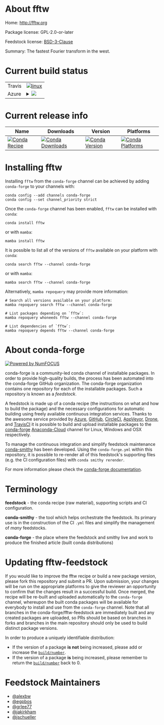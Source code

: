 About fftw
==========

Home: http://fftw.org

Package license: GPL-2.0-or-later

Feedstock license: [BSD-3-Clause](https://github.com/conda-forge/fftw-feedstock/blob/main/LICENSE.txt)

Summary: The fastest Fourier transform in the west.

Current build status
====================


<table><tr>
    <td>Travis</td>
    <td>
      <a href="https://app.travis-ci.com/conda-forge/fftw-feedstock">
        <img alt="linux" src="https://img.shields.io/travis/com/conda-forge/fftw-feedstock/main.svg?label=Linux">
      </a>
    </td>
  </tr>
    
  <tr>
    <td>Azure</td>
    <td>
      <details>
        <summary>
          <a href="https://dev.azure.com/conda-forge/feedstock-builds/_build/latest?definitionId=298&branchName=main">
            <img src="https://dev.azure.com/conda-forge/feedstock-builds/_apis/build/status/fftw-feedstock?branchName=main">
          </a>
        </summary>
        <table>
          <thead><tr><th>Variant</th><th>Status</th></tr></thead>
          <tbody><tr>
              <td>linux_64_mpimpich</td>
              <td>
                <a href="https://dev.azure.com/conda-forge/feedstock-builds/_build/latest?definitionId=298&branchName=main">
                  <img src="https://dev.azure.com/conda-forge/feedstock-builds/_apis/build/status/fftw-feedstock?branchName=main&jobName=linux&configuration=linux_64_mpimpich" alt="variant">
                </a>
              </td>
            </tr><tr>
              <td>linux_64_mpinompi</td>
              <td>
                <a href="https://dev.azure.com/conda-forge/feedstock-builds/_build/latest?definitionId=298&branchName=main">
                  <img src="https://dev.azure.com/conda-forge/feedstock-builds/_apis/build/status/fftw-feedstock?branchName=main&jobName=linux&configuration=linux_64_mpinompi" alt="variant">
                </a>
              </td>
            </tr><tr>
              <td>linux_64_mpiopenmpi</td>
              <td>
                <a href="https://dev.azure.com/conda-forge/feedstock-builds/_build/latest?definitionId=298&branchName=main">
                  <img src="https://dev.azure.com/conda-forge/feedstock-builds/_apis/build/status/fftw-feedstock?branchName=main&jobName=linux&configuration=linux_64_mpiopenmpi" alt="variant">
                </a>
              </td>
            </tr><tr>
              <td>linux_aarch64_mpimpich</td>
              <td>
                <a href="https://dev.azure.com/conda-forge/feedstock-builds/_build/latest?definitionId=298&branchName=main">
                  <img src="https://dev.azure.com/conda-forge/feedstock-builds/_apis/build/status/fftw-feedstock?branchName=main&jobName=linux&configuration=linux_aarch64_mpimpich" alt="variant">
                </a>
              </td>
            </tr><tr>
              <td>linux_aarch64_mpinompi</td>
              <td>
                <a href="https://dev.azure.com/conda-forge/feedstock-builds/_build/latest?definitionId=298&branchName=main">
                  <img src="https://dev.azure.com/conda-forge/feedstock-builds/_apis/build/status/fftw-feedstock?branchName=main&jobName=linux&configuration=linux_aarch64_mpinompi" alt="variant">
                </a>
              </td>
            </tr><tr>
              <td>linux_aarch64_mpiopenmpi</td>
              <td>
                <a href="https://dev.azure.com/conda-forge/feedstock-builds/_build/latest?definitionId=298&branchName=main">
                  <img src="https://dev.azure.com/conda-forge/feedstock-builds/_apis/build/status/fftw-feedstock?branchName=main&jobName=linux&configuration=linux_aarch64_mpiopenmpi" alt="variant">
                </a>
              </td>
            </tr><tr>
              <td>linux_ppc64le_mpimpich</td>
              <td>
                <a href="https://dev.azure.com/conda-forge/feedstock-builds/_build/latest?definitionId=298&branchName=main">
                  <img src="https://dev.azure.com/conda-forge/feedstock-builds/_apis/build/status/fftw-feedstock?branchName=main&jobName=linux&configuration=linux_ppc64le_mpimpich" alt="variant">
                </a>
              </td>
            </tr><tr>
              <td>linux_ppc64le_mpinompi</td>
              <td>
                <a href="https://dev.azure.com/conda-forge/feedstock-builds/_build/latest?definitionId=298&branchName=main">
                  <img src="https://dev.azure.com/conda-forge/feedstock-builds/_apis/build/status/fftw-feedstock?branchName=main&jobName=linux&configuration=linux_ppc64le_mpinompi" alt="variant">
                </a>
              </td>
            </tr><tr>
              <td>linux_ppc64le_mpiopenmpi</td>
              <td>
                <a href="https://dev.azure.com/conda-forge/feedstock-builds/_build/latest?definitionId=298&branchName=main">
                  <img src="https://dev.azure.com/conda-forge/feedstock-builds/_apis/build/status/fftw-feedstock?branchName=main&jobName=linux&configuration=linux_ppc64le_mpiopenmpi" alt="variant">
                </a>
              </td>
            </tr><tr>
              <td>osx_64_mpimpich</td>
              <td>
                <a href="https://dev.azure.com/conda-forge/feedstock-builds/_build/latest?definitionId=298&branchName=main">
                  <img src="https://dev.azure.com/conda-forge/feedstock-builds/_apis/build/status/fftw-feedstock?branchName=main&jobName=osx&configuration=osx_64_mpimpich" alt="variant">
                </a>
              </td>
            </tr><tr>
              <td>osx_64_mpinompi</td>
              <td>
                <a href="https://dev.azure.com/conda-forge/feedstock-builds/_build/latest?definitionId=298&branchName=main">
                  <img src="https://dev.azure.com/conda-forge/feedstock-builds/_apis/build/status/fftw-feedstock?branchName=main&jobName=osx&configuration=osx_64_mpinompi" alt="variant">
                </a>
              </td>
            </tr><tr>
              <td>osx_64_mpiopenmpi</td>
              <td>
                <a href="https://dev.azure.com/conda-forge/feedstock-builds/_build/latest?definitionId=298&branchName=main">
                  <img src="https://dev.azure.com/conda-forge/feedstock-builds/_apis/build/status/fftw-feedstock?branchName=main&jobName=osx&configuration=osx_64_mpiopenmpi" alt="variant">
                </a>
              </td>
            </tr><tr>
              <td>osx_arm64_mpimpich</td>
              <td>
                <a href="https://dev.azure.com/conda-forge/feedstock-builds/_build/latest?definitionId=298&branchName=main">
                  <img src="https://dev.azure.com/conda-forge/feedstock-builds/_apis/build/status/fftw-feedstock?branchName=main&jobName=osx&configuration=osx_arm64_mpimpich" alt="variant">
                </a>
              </td>
            </tr><tr>
              <td>osx_arm64_mpinompi</td>
              <td>
                <a href="https://dev.azure.com/conda-forge/feedstock-builds/_build/latest?definitionId=298&branchName=main">
                  <img src="https://dev.azure.com/conda-forge/feedstock-builds/_apis/build/status/fftw-feedstock?branchName=main&jobName=osx&configuration=osx_arm64_mpinompi" alt="variant">
                </a>
              </td>
            </tr><tr>
              <td>osx_arm64_mpiopenmpi</td>
              <td>
                <a href="https://dev.azure.com/conda-forge/feedstock-builds/_build/latest?definitionId=298&branchName=main">
                  <img src="https://dev.azure.com/conda-forge/feedstock-builds/_apis/build/status/fftw-feedstock?branchName=main&jobName=osx&configuration=osx_arm64_mpiopenmpi" alt="variant">
                </a>
              </td>
            </tr><tr>
              <td>win_64</td>
              <td>
                <a href="https://dev.azure.com/conda-forge/feedstock-builds/_build/latest?definitionId=298&branchName=main">
                  <img src="https://dev.azure.com/conda-forge/feedstock-builds/_apis/build/status/fftw-feedstock?branchName=main&jobName=win&configuration=win_64_" alt="variant">
                </a>
              </td>
            </tr>
          </tbody>
        </table>
      </details>
    </td>
  </tr>
</table>

Current release info
====================

| Name | Downloads | Version | Platforms |
| --- | --- | --- | --- |
| [![Conda Recipe](https://img.shields.io/badge/recipe-fftw-green.svg)](https://anaconda.org/conda-forge/fftw) | [![Conda Downloads](https://img.shields.io/conda/dn/conda-forge/fftw.svg)](https://anaconda.org/conda-forge/fftw) | [![Conda Version](https://img.shields.io/conda/vn/conda-forge/fftw.svg)](https://anaconda.org/conda-forge/fftw) | [![Conda Platforms](https://img.shields.io/conda/pn/conda-forge/fftw.svg)](https://anaconda.org/conda-forge/fftw) |

Installing fftw
===============

Installing `fftw` from the `conda-forge` channel can be achieved by adding `conda-forge` to your channels with:

```
conda config --add channels conda-forge
conda config --set channel_priority strict
```

Once the `conda-forge` channel has been enabled, `fftw` can be installed with `conda`:

```
conda install fftw
```

or with `mamba`:

```
mamba install fftw
```

It is possible to list all of the versions of `fftw` available on your platform with `conda`:

```
conda search fftw --channel conda-forge
```

or with `mamba`:

```
mamba search fftw --channel conda-forge
```

Alternatively, `mamba repoquery` may provide more information:

```
# Search all versions available on your platform:
mamba repoquery search fftw --channel conda-forge

# List packages depending on `fftw`:
mamba repoquery whoneeds fftw --channel conda-forge

# List dependencies of `fftw`:
mamba repoquery depends fftw --channel conda-forge
```


About conda-forge
=================

[![Powered by
NumFOCUS](https://img.shields.io/badge/powered%20by-NumFOCUS-orange.svg?style=flat&colorA=E1523D&colorB=007D8A)](https://numfocus.org)

conda-forge is a community-led conda channel of installable packages.
In order to provide high-quality builds, the process has been automated into the
conda-forge GitHub organization. The conda-forge organization contains one repository
for each of the installable packages. Such a repository is known as a *feedstock*.

A feedstock is made up of a conda recipe (the instructions on what and how to build
the package) and the necessary configurations for automatic building using freely
available continuous integration services. Thanks to the awesome service provided by
[Azure](https://azure.microsoft.com/en-us/services/devops/), [GitHub](https://github.com/),
[CircleCI](https://circleci.com/), [AppVeyor](https://www.appveyor.com/),
[Drone](https://cloud.drone.io/welcome), and [TravisCI](https://travis-ci.com/)
it is possible to build and upload installable packages to the
[conda-forge](https://anaconda.org/conda-forge) [Anaconda-Cloud](https://anaconda.org/)
channel for Linux, Windows and OSX respectively.

To manage the continuous integration and simplify feedstock maintenance
[conda-smithy](https://github.com/conda-forge/conda-smithy) has been developed.
Using the ``conda-forge.yml`` within this repository, it is possible to re-render all of
this feedstock's supporting files (e.g. the CI configuration files) with ``conda smithy rerender``.

For more information please check the [conda-forge documentation](https://conda-forge.org/docs/).

Terminology
===========

**feedstock** - the conda recipe (raw material), supporting scripts and CI configuration.

**conda-smithy** - the tool which helps orchestrate the feedstock.
                   Its primary use is in the construction of the CI ``.yml`` files
                   and simplify the management of *many* feedstocks.

**conda-forge** - the place where the feedstock and smithy live and work to
                  produce the finished article (built conda distributions)


Updating fftw-feedstock
=======================

If you would like to improve the fftw recipe or build a new
package version, please fork this repository and submit a PR. Upon submission,
your changes will be run on the appropriate platforms to give the reviewer an
opportunity to confirm that the changes result in a successful build. Once
merged, the recipe will be re-built and uploaded automatically to the
`conda-forge` channel, whereupon the built conda packages will be available for
everybody to install and use from the `conda-forge` channel.
Note that all branches in the conda-forge/fftw-feedstock are
immediately built and any created packages are uploaded, so PRs should be based
on branches in forks and branches in the main repository should only be used to
build distinct package versions.

In order to produce a uniquely identifiable distribution:
 * If the version of a package **is not** being increased, please add or increase
   the [``build/number``](https://docs.conda.io/projects/conda-build/en/latest/resources/define-metadata.html#build-number-and-string).
 * If the version of a package **is** being increased, please remember to return
   the [``build/number``](https://docs.conda.io/projects/conda-build/en/latest/resources/define-metadata.html#build-number-and-string)
   back to 0.

Feedstock Maintainers
=====================

* [@alexbw](https://github.com/alexbw/)
* [@egpbos](https://github.com/egpbos/)
* [@grlee77](https://github.com/grlee77/)
* [@jakirkham](https://github.com/jakirkham/)
* [@jschueller](https://github.com/jschueller/)

